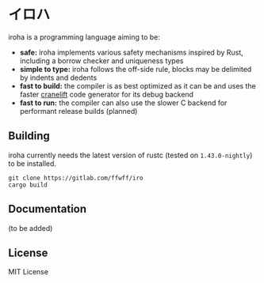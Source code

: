 # イロハ

iroha is a programming language aiming to be:

  * **safe:** iroha implements various safety mechanisms inspired by Rust, including a borrow checker and uniqueness types
  * **simple to type:** iroha follows the off-side rule, blocks may be delimited by indents and dedents
  * **fast to build:** the compiler is as best optimized as it can be and uses the faster [cranelift](https://github.com/bytecodealliance/wasmtime/tree/master/cranelift) code generator for its debug backend
  * **fast to run:** the compiler can also use the slower C backend for performant release builds (planned)

## Building

iroha currently needs the latest version of rustc (tested on `1.43.0-nightly`) to be installed.

```
git clone https://gitlab.com/ffwff/iro
cargo build
```

## Documentation

(to be added)

## License

MIT License